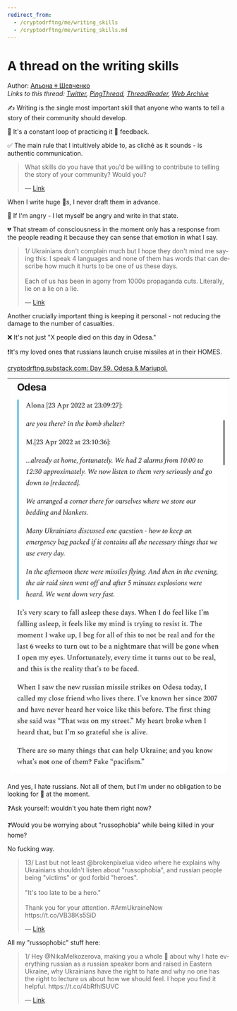```yaml
---
redirect_from:
  - /cryptodrftng/me/writing_skills
  - /cryptodrftng/me/writing_skills.md
---
```

# A thread on the writing skills

Author: [Альона ꑭ Шевченко](https://twitter.com/cryptodrftng)  
*Links to this thread: [Twitter](https://twitter.com/cryptodrftng/status/1545490922854555648), [PingThread](https://pingthread.com/thread/1545490922854555648), [ThreadReader](https://threadreaderapp.com/thread/1545490922854555648.html), [Web Archive](https://web.archive.org/web/*/https://twitter.com/cryptodrftng/status/1545490922854555648)*

✍️ Writing is the single most important skill that anyone who wants to tell a story of their community should develop.

💌 It's a constant loop of practicing it 🔄 feedback. 

✅ The main rule that I intuitively abide to, as cliché as it sounds - is authentic communication.

<blockquote class="twitter-tweet">
    <p lang="en" dir="ltr">
    What skills do you have that you&#39;d be willing to contribute to telling the story of your community? Would you?<br />
    </p>
    &mdash; <a href="https://twitter.com/JournoDao/status/1545488083130363904">Link</a>
</blockquote>

When I write huge 🧵s, I never draft them in advance. 

🤬 If I'm angry - I let myself be angry and write in that state.

💔 That stream of consciousness in the moment only has a response from the people reading it because they can sense that emotion in what I say.

<blockquote class="twitter-tweet">
    <p lang="en" dir="ltr">
    1/ Ukrainians don&#39;t complain much but I hope they don&#39;t mind me saying this: I speak 4 languages and none of them has words that can describe how much it hurts to be one of us these days. <br />
    <br />
    Each of us has been in agony from 1000s propaganda cuts. Literally, lie on a lie on a lie.<br />
    </p>
    &mdash; <a href="https://twitter.com/cryptodrftng/status/1528100230327160833">Link</a>
</blockquote>

Another crucially important thing is keeping it personal - not reducing the damage to the number of casualties.

❌ It's not just "X people died on this day in Odesa." 

❗️It's my loved ones that russians launch cruise missiles at in their HOMES. 

[cryptodrftng.substack.com: Day 59. Odesa & Mariupol.](https://cryptodrftng.substack.com/p/day-59-odesa-and-mariupol)

| [![](/media/1545493580575285251/3_1545492213160976386.jpg)](/media/1545493580575285251/3_1545492213160976386.jpg) |
| :-: |

And yes, I hate russians. Not all of them, but I'm under no obligation to be looking for 🦄 at the moment. 

❓Ask yourself: wouldn't you hate them right now?

❓Would you be worrying about "russophobia" while being killed in your home? 

No fucking way.

<blockquote class="twitter-tweet">
    <p lang="en" dir="ltr">
    13/ Last but not least @brokenpixelua video where he explains why Ukrainians shouldn&#39;t listen about &#34;russophobia&#34;, and russian people being &#34;victims&#34; or god forbid &#34;heroes&#34;.<br />
    <br />
    &#34;It&#39;s too late to be a hero.&#34; <br />
    <br />
    Thank you for your attention. #ArmUkraineNow https://t.co/VB38Ks5SiD<br />
    </p>
    &mdash; <a href="https://twitter.com/cryptodrftng/status/1536066419246387202">Link</a>
</blockquote>

All my "russophobic" stuff here:

<blockquote class="twitter-tweet">
    <p lang="en" dir="ltr">
    1/ Hey @NikaMelkozerova, making you a whole 🧵 about why I hate everything russian as a russian speaker born and raised in Eastern Ukraine, why Ukrainians have the right to hate and why no one has the right to lecture us about how we should feel. I hope you find it helpful. https://t.co/4bRfhlSUVC<br />
    </p>
    &mdash; <a href="https://twitter.com/cryptodrftng/status/1536407274956242945">Link</a>
</blockquote>
